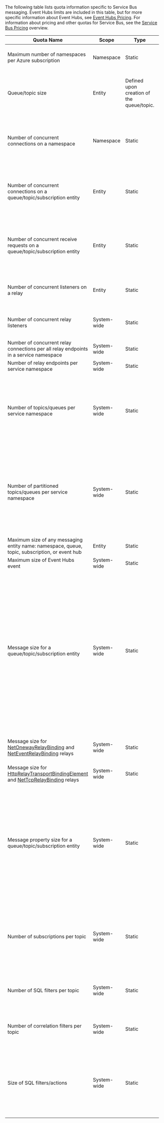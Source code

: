 The following table lists quota information specific to Service Bus messaging. Event Hubs limits are included in this table, but for more specific information about Event Hubs, see [Event Hubs Pricing](/home/features/event-hubs/#price). For information about pricing and other quotas for Service Bus, see the [Service Bus Pricing](/home/features/service-bus/#price) overview.

|Quota Name|Scope|Type|Behavior when exceeded|Value|
|---|---|---|---|---|
| Maximum number of namespaces per Azure subscription|Namespace|Static|Subsequent requests for additional namespaces will be rejected by the portal.|100|
|Queue/topic size|Entity|Defined upon creation of the queue/topic.|Incoming messages will be rejected and an exception will be received by the calling code.|1,2,3,4 or 5 GB.<br /><br />If [partitioning](/documentation/articlesservice-bus-partitioning) is enabled, the maximum queue/topic size is 80 GB.|
|Number of concurrent connections on a namespace|Namespace|Static|Subsequent requests for additional connections will be rejected and an exception will be received by the calling code. REST operations do not count towards concurrent TCP connections.|NetMessaging: 1,000<br /><br />AMQP: 5,000|
|Number of concurrent connections on a queue/topic/subscription entity|Entity|Static|Subsequent requests for additional connections will be rejected and an exception will be received by the calling code. REST operations do not count towards concurrent TCP connections.|Capped by the limit of concurrent connections per namespace.|
|Number of concurrent receive requests on a queue/topic/subscription entity|Entity|Static|Subsequent receive requests will be rejected and an exception will be received by the calling code. This quota applies to the combined number of concurrent receive operations across all subscriptions on a topic.|5,000|
|Number of concurrent listeners on a relay|Entity|Static|Subsequent requests for additional connections will be rejected and an exception will be received by the calling code.|25|
|Number of concurrent relay listeners|System-wide|Static|Subsequent requests for additional connections will be rejected and an exception will be received by the calling code.|2,000|
|Number of concurrent relay connections per all relay endpoints in a service namespace|System-wide|Static|-|5,000|
|Number of relay endpoints per service namespace|System-wide|Static|-|10,000|
|Number of topics/queues per service namespace|System-wide|Static|Subsequent requests for creation of a new topic or queue on the service namespace will be rejected. As a result, if configured through the [Azure Management Portal][], an error message will be generated. If called from the management API, an exception will be received by the calling code.|10,000<br /><br />The total number of topics plus queues in a service namespace must be less than or equal to 10,000.|
|Number of partitioned topics/queues per service namespace|System-wide|Static|Subsequent requests for creation of a new partitioned topic or queue on the service namespace will be rejected. As a result, if configured through the [Azure Management Portal][], an error message will be generated. If called from the management API, a **QuotaExceededException** exception will be received by the calling code.|100<br /><br />Each partitioned queue or topic counts towards the quota of 10,000 entities per namespace.|
|Maximum size of any messaging entity name: namespace, queue, topic, subscription, or event hub|Entity|Static|-|50 characters|
|Maximum size of Event Hubs event|System-wide|Static|-|256 KB|
|Message size for a queue/topic/subscription entity|System-wide|Static|Incoming messages that exceed these quotas will be rejected and an exception will be received by the calling code.|Maximum message size: 256KB. <br /><br />**Note** Due to system overhead, this limit is usually slightly less than 256KB.<br /><br />Maximum header size: 64KB<br /><br />Maximum number of header properties in property bag: **MaxValue**<br /><br />Maximum size of property in property bag: No explicit limit. Limited by maximum header size.|
|Message size for [NetOnewayRelayBinding](https://msdn.microsoft.com/zh-cn/library/microsoft.servicebus.netonewayrelaybinding.aspx) and [NetEventRelayBinding](https://msdn.microsoft.com/zh-cn/library/microsoft.servicebus.neteventrelaybinding.aspx) relays|System-wide|Static|Incoming messages that exceed these quotas will be rejected and an exception will be received by the calling code.|64KB
|Message size for [HttpRelayTransportBindingElement](https://msdn.microsoft.com/zh-cn/library/microsoft.servicebus.httprelaytransportbindingelement.aspx) and [NetTcpRelayBinding](https://msdn.microsoft.com/zh-cn/library/microsoft.servicebus.nettcprelaybinding.aspx) relays|System-wide|Static|-|Unlimited|
|Message property size for a queue/topic/subscription entity|System-wide|Static|A **SerializationException** exception is generated.|Maximum message property size for each property is 32K. Cumulative size of all properties cannot exceed 64K. This applies to the entire header of the [BrokeredMessage](https://msdn.microsoft.com/zh-cn/library/microsoft.servicebus.messaging.brokeredmessage.aspx), which has both user properties as well as system properties (such as [SequenceNumber](https://msdn.microsoft.com/zh-cn/library/microsoft.servicebus.messaging.brokeredmessage.sequencenumber.aspx), [Label](https://msdn.microsoft.com/zh-cn/library/microsoft.servicebus.messaging.brokeredmessage.label.aspx), [MessageId](https://msdn.microsoft.com/zh-cn/library/microsoft.servicebus.messaging.brokeredmessage.messageid.aspx), and so on).|
|Number of subscriptions per topic|System-wide|Static|Subsequent requests for creating additional subscriptions for the topic will be rejected. As a result, if configured through the portal, an error message will be shown. If called from the management API an exception will be received by the calling code.|2,000|
|Number of SQL filters per topic|System-wide|Static|Subsequent requests for creation of additional filters on the topic will be rejected and an exception will be received by the calling code.|2,000|
|Number of correlation filters per topic|System-wide|Static|Subsequent requests for creation of additional filters on the topic will be rejected and an exception will be received by the calling code.|100,000|
|Size of SQL filters/actions|System-wide|Static|Subsequent requests for creation of additional filters will be rejected and an exception will be received by the calling code.|Maximum length of filter condition string: 1024 (1K).<br /><br />Maximum length of rule action string: 1024 (1K).<br /><br />Maximum number of expressions per rule action: 32.|

[Azure Management Portal]: http://manage.windowsazure.cn
